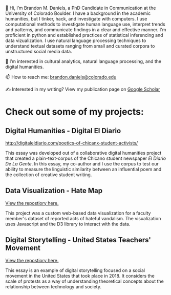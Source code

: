 👋 Hi, I’m Brandon M. Daniels, a PhD Candidate in Communication at the University of Colorado Boulder. I have a background in the academic humanities, but I tinker, hack, and investigate with computers. I use computational methods to investigate human language use, interpret trends and patterns, and communicate findings in a clear and effective manner. I'm proficient in python and established practices of statistical inferencing and data vizualization. I use natural language processing techniques to understand textual datasets ranging from small and curated corpora to unstructured social media data.

👀 I’m interested in cultural analytics, natural language processing, and the digital humanities.

📫 How to reach me: brandon.daniels@colorado.edu
 
:writing_hand: Interested in my writing? View my publication page on [Google Scholar](https://scholar.google.com/citations?user=EYn0gZEAAAAJ&hl=en&oi=ao)

# Check out some of my projects:
## Digital Humanities - Digital El Diario
http://digitaleldiario.com/poetics-of-chicanx-student-activists/

This essay was developed out of a collaborative digital humanities project that created a plain-text-corpus of the Chicano student newspaper _El Diario De La Gente_. In this essay, my co-author and I use the corpus to test our ability to measure the linguistic similarity between an influential poem and the collection of creative student writing.
## Data Visualization - Hate Map 
<a href="https://github.com/brandon-daniels/Data-Viz-Hate-Map"> View the repostiory here.</a>

This project was a custom web-based data visualization for a faculty member's dataset of reported acts of hateful vandalism. The visualization uses Javascript and the D3 library to interact with the data. 

## Digital Storytelling - United States Teachers' Movement 
<a href="https://github.com/brandon-daniels/Digital-Storytelling-GIS-Teachers">View the repostiory here.</a>

This essay is an example of digital storytelling focused on a social movement in the United States that took place in 2018. It considers the scale of protests as a way of understanding theoretical concepts about the relationship between technology and society. 
